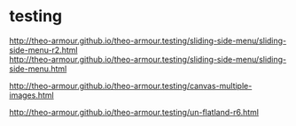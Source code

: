 testing
=======

<http://theo-armour.github.io/theo-armour.testing/sliding-side-menu/sliding-side-menu-r2.html>  
<http://theo-armour.github.io/theo-armour.testing/sliding-side-menu/sliding-side-menu.html>

<http://theo-armour.github.io/theo-armour.testing/canvas-multiple-images.html>

<http://theo-armour.github.io/theo-armour.testing/un-flatland-r6.html>